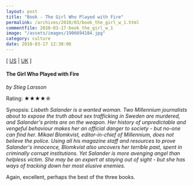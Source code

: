 ```yaml
---
layout: post
title: "Book - The Girl Who Played with Fire"
permalink: /archives/2010/03/book_the_girl_w_1.html
commentfile: 2010-03-17-book_the_girl_w_1
image: "/assets/images/1906694184.jpg"
category: culture
date: 2010-03-17 12:30:06
---
```


\[ [US](http://www.amazon.com/o/asin/1906694184) | [UK](http://www.amazon.co.uk/o/asin/1906694184) \]

#### The Girl Who Played with Fire

<em>by Stieg Larsson</em>

Rating: ★★★★☆

<div class="book_synopsis" markdown="1">
Synopsis: <em> Lisbeth Salander is a wanted woman. Two Millennium journalists about to expose the truth about sex trafficking in Sweden are murdered, and Salander's prints are on the weapon. Her history of unpredictable and vengeful behaviour makes her an official danger to society - but no-one can find her. Mikael Blomkvist, editor-in-chief of Millennium, does not believe the police. Using all his magazine staff and resources to prove Salander's innocence, Blomkvist also uncovers her terrible past, spent in criminally corrupt institutions. Yet Salander is more avenging angel than helpless victim. She may be an expert at staying out of sight - but she has ways of tracking down her most elusive enemies. </em>
</div>

Again, excellent, perhaps the best of the three books.
